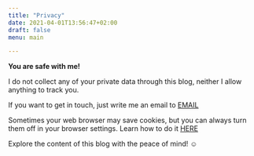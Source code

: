 ```yaml
---
title: "Privacy"
date: 2021-04-01T13:56:47+02:00
draft: false
menu: main

---
```


**You are safe with me!**

I do not collect any of your private data through this blog, neither I allow anything to track you. 

If you want to get in touch, just write me an email to [EMAIL](mailto:blog@toedu.eu)

Sometimes your web browser may save cookies, but you can always turn them off in your browser settings. Learn how to do it [HERE](https://www.wikihow.com/Disable-Cookies)

Explore the content of this blog with the peace of mind!  :relaxed: